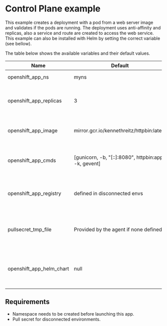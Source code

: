 # Control Plane example

This example creates a deployment with a pod from a web server image and validates if the pods are running.
The deployment uses anti-affinity and replicas, also a service and route are created to access the web service.
This example can also be installed with Helm by setting the correct variable (see bellow).

The table below shows the available variables and their default values.

| Name                        | Default                                              | Description                                                      |
|-----------------------------|------------------------------------------------------|------------------------------------------------------------------|
| openshift\_app\_ns          | myns                                                 | Name of the NS to use                                            |
| openshift\_app\_replicas    | 3                                                    | Number of pod replicas to deploy with anti-affinity rule         |
| openshift\_app\_image       | mirror.gcr.io/kennethreitz/httpbin:latest            | Name of the image to use for the web server pod                  |
| openshift\_app\_cmds        | [gunicorn, -b, "[::]:8080", httpbin:app, -k, gevent] | A list of commands to pass to the web server pod                 |
| openshift\_app\_registry    | defined in disconnected envs                         | Name of the registry to use to pull web server image             |
| pullsecret\_tmp\_file       | Provided by the agent if none defined                | Only for disconnected envs, path where the pullsecret is located |
| openshift\_app\_helm\_chart | null                                                 | [Optional] when defined, uses this path as the chart reference   |

## Requirements

- Namespace needs to be created before launching this app.
- Pull secret for disconnected environments.
